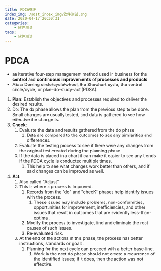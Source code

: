 ```yaml
---
title: PDCA循环
index_img: /post_index_img/软件测试.png
date: 2020-04-17 20:30:31
categories:
    - 软件测试
tags:
    - 软件测试
---
```



# PDCA

- an iterative four-step management method used in business for the **control** and **continuous improvements** of **processes and products**
- Alias: Deming circle/cycle/wheel, the Shewhart cycle, the control circle/cycle, or plan–do–study–act (PDSA).

1. **Plan**: Establish the objectives and processes required to deliver the desired results.
2. Do: The do phase allows the plan from the previous step to be done. Small changes are usually tested, and data is gathered to see how effective the change is.
3. **Check**:
   1. Evaluate the data and results gathered from the do phase
      1. Data are compared to the outcomes to see any similarities and differences.
   2. Evaluate the testing process to see if there were any changes from the original test created during the planning phase
   3. If the data is placed in a chart it can make it easier to see any trends if the PDCA cycle is conducted multiple times.
      1. This help to see what changes work better than others, and if said changes can be improved as well.
4. **Act**:
   1. Also called "Adjust"
   2. This is where a process is improved.
      1. Records from the "do" and "checK" phases help identify issues with the process.
         1. These issues may include problems, non-conformities, opportunities for improvement, inefficiencies, and other issues that result in outcomes that are evidently less-than-optimal.
      2. Modify the process to investigate, find and eliminate the root causes of such issues.
      3. Re-evaluated risk.
   3. At the end of the actions in this phase, the process has better instructions, standards or goals.
      1. Planning for the next cycle can proceed with a better base-line.
         1. Work in the next do phase should not create a recurrence of the identified issues; if it does, then the action was not effective.